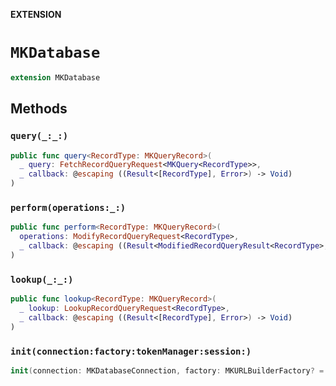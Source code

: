 **EXTENSION**

# `MKDatabase`
```swift
extension MKDatabase
```

## Methods
### `query(_:_:)`

```swift
public func query<RecordType: MKQueryRecord>(
  _ query: FetchRecordQueryRequest<MKQuery<RecordType>>,
  _ callback: @escaping ((Result<[RecordType], Error>) -> Void)
)
```

### `perform(operations:_:)`

```swift
public func perform<RecordType: MKQueryRecord>(
  operations: ModifyRecordQueryRequest<RecordType>,
  _ callback: @escaping ((Result<ModifiedRecordQueryResult<RecordType>, Error>) -> Void)
)
```

### `lookup(_:_:)`

```swift
public func lookup<RecordType: MKQueryRecord>(
  _ lookup: LookupRecordQueryRequest<RecordType>,
  _ callback: @escaping ((Result<[RecordType], Error>) -> Void)
)
```

### `init(connection:factory:tokenManager:session:)`

```swift
init(connection: MKDatabaseConnection, factory: MKURLBuilderFactory? = nil, tokenManager: MKTokenManagerProtocol? = nil, session: URLSession? = nil) where HttpClient == MKURLSessionClient
```
